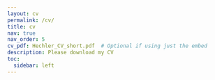 ```yaml
---
layout: cv
permalink: /cv/
title: cv
nav: true
nav_order: 5
cv_pdf: Hechler_CV_short.pdf  # Optional if using just the embed
description: Please download my CV
toc:
  sidebar: left
---
```

